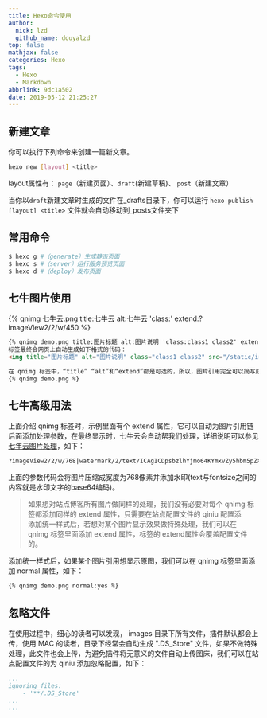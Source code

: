 ```yaml
---
title: Hexo命令使用
author:
  nick: lzd
  github_name: douyalzd
top: false
mathjax: false
categories: Hexo
tags:
  - Hexo
  - Markdown
abbrlink: 9dc1a502
date: 2019-05-12 21:25:27
---
```


## 新建文章
你可以执行下列命令来创建一篇新文章。
```bash
hexo new [layout] <title>
```
layout属性有： `page`（新建页面）、`draft`(新建草稿)、 `post`（新建文章）

当你以`draft`新建文章时生成的文件在_drafts目录下，你可以运行 `hexo publish [layout] <title>` 文件就会自动移动到_posts文件夹下


## 常用命令
```bash
$ hexo g #（generate）生成静态页面
$ hexo s #（server）运行服务预览页面
$ hexo d #（deploy）发布页面
```

## 七牛图片使用
{% qnimg 七牛云.png title:七牛云 alt:七牛云 'class:' extend:?imageView2/2/w/450 %}

```html
{% qnimg demo.png title:图片标题 alt:图片说明 'class:class1 class2' extend:?imageView2/2/w/450 %}
标签最终会网页上自动生成如下格式的代码：
<img title="图片标题" alt="图片说明" class="class1 class2" src="/static/images/七牛云.png?imageView2/2/w/450">

在 qnimg 标签中，“title” “alt”和“extend”都是可选的，所以，图片引用完全可以简写成
{% qnimg demo.png %}
```

## 七牛高级用法

上面介绍 qnimg 标签时，示例里面有个 extend 属性，它可以自动为图片引用链后面添加处理参数，在最终显示时，七牛云会自动帮我们处理，详细说明可以参见[七年云图片处理](https://developer.qiniu.com/dora/manual/3683/img-directions-for-use)，如下：

```html
?imageView2/2/w/768|watermark/2/text/ICAgICDpsbzlhYjmo64KYmxvZy5hbm5pZXl1LmNvbQ==/fontsize/480/dissolve/32/dx/16/dy/16
```
上面的参数代码会将图片压缩成宽度为768像素并添加水印(text与fontsize之间的内容就是水印文字的base64编码)。

> 如果想对站点博客所有图片做同样的处理，我们没有必要对每个 qnimg 标签都添加同样的 extend 属性，只需要在站点配置文件的 qiniu 配置添  
添加统一样式后，若想对某个图片显示效果做特殊处理，我们可以在 qnimg 标签里面添加 extend 属性，标签的 extend属性会覆盖配置文件的。

添加统一样式后，如果某个图片引用想显示原图，我们可以在 qnimg 标签里面添加 normal 属性，如下：
```html
{% qnimg demo.png normal:yes %}
```

## 忽略文件

在使用过程中，细心的读者可以发现， images 目录下所有文件，插件默认都会上传，使用 MAC 的读者，目录下经常会自动生成 ".DS_Store" 文件，如果不做特殊处理，此文件也会上传，为避免插件将无意义的文件自动上传图床，我们可以在站点配置文件的为 qiniu 添加忽略配置，如下：
```yml
...
ignoring_files:
    - '**/.DS_Store'
...
...
```



